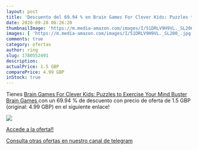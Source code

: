 ```yaml
---
layout: post
title: 'Descuento del 69.94 % en Brain Games For Clever Kids: Puzzles to '
date: 2020-09-28 06:26:20
thumbnailImage: 'https://m.media-amazon.com/images/I/51DRLV9H9VL._SL200_.jpg'
images: [ 'https://m.media-amazon.com/images/I/51DRLV9H9VL._SL200_.jpg' ]
comments: true
category: ofertas
author: ring
slug: 1780552491
description:
actualPrice: 1.5 GBP
comparePrice: 4.99 GBP
inStock: true
---
```


Tienes [Brain Games For Clever Kids: Puzzles to Exercise Your Mind  Buster Brain Games ](https://www.amazon.com/dp/1780552491/?tag=redken08-20) con un 69.94 % de descuento con precio de oferta de 1.5 GBP (original: 4.99 GBP) en el siguiente enlace!

[![](https://m.media-amazon.com/images/I/51DRLV9H9VL._SL200_.jpg)](https://www.amazon.com/dp/1780552491/?tag=redken08-20)

[Accede a la oferta!!](https://www.amazon.com/dp/1780552491/?tag=redken08-20)

[Consulta otras ofertas en nuestro canal de telegram](https://t.me/s/ofertas25)

